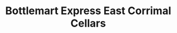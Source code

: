 ---
title: "Bottlemart Express East Corrimal Cellars"
url: /east-corrimal/bottlemart-express-east-corrimal-cellars/
shop: Spirituosen
---